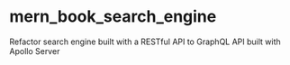 # mern_book_search_engine
Refactor search engine built with a RESTful API to GraphQL API built with Apollo Server
